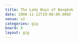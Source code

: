 ```yaml
---
title: The Lady Boys of Bangkok
date: 2008-11-22T19:00:00.000Z
venue: v2
categories: gig
board: 8
layout: gig
---
```

